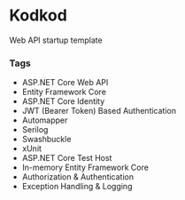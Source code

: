 # Kodkod
Web API startup template

### Tags

- ASP.NET Core Web API
- Entity Framework Core
- ASP.NET Core Identity
- JWT (Bearer Token) Based Authentication
- Automapper
- Serilog
- Swashbuckle
- xUnit
- ASP.NET Core Test Host
- In-memory Entity Framework Core
- Authorization & Authentication
- Exception Handling & Logging
